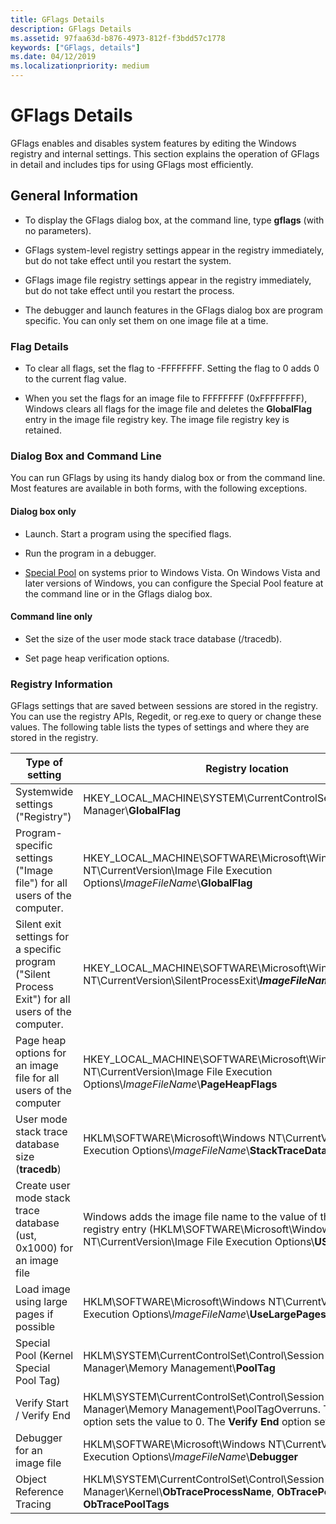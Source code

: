 ```yaml
---
title: GFlags Details
description: GFlags Details
ms.assetid: 97faa63d-b876-4973-812f-f3bdd57c1778
keywords: ["GFlags, details"]
ms.date: 04/12/2019
ms.localizationpriority: medium
---
```


# GFlags Details

GFlags enables and disables system features by editing the Windows registry and internal settings. This section explains the operation of GFlags in detail and includes tips for using GFlags most efficiently.

## General Information

- To display the GFlags dialog box, at the command line, type **gflags** (with no parameters).

- GFlags system-level registry settings appear in the registry immediately, but do not take effect until you restart the system.

- GFlags image file registry settings appear in the registry immediately, but do not take effect until you restart the process.

- The debugger and launch features in the GFlags dialog box are program specific. You can only set them on one image file at a time.

### Flag Details

- To clear all flags, set the flag to -FFFFFFFF. Setting the flag to 0 adds 0 to the current flag value.

- When you set the flags for an image file to FFFFFFFF (0xFFFFFFFF), Windows clears all flags for the image file and deletes the **GlobalFlag** entry in the image file registry key. The image file registry key is retained.

### Dialog Box and Command Line

You can run GFlags by using its handy dialog box or from the command line. Most features are available in both forms, with the following exceptions.

#### Dialog box only

- Launch. Start a program using the specified flags.

- Run the program in a debugger.

- [Special Pool](special-pool.md) on systems prior to Windows Vista. On Windows Vista and later versions of Windows, you can configure the Special Pool feature at the command line or in the Gflags dialog box.

#### Command line only

- Set the size of the user mode stack trace database (/tracedb).

- Set page heap verification options.

### Registry Information

GFlags settings that are saved between sessions are stored in the registry. You can use the registry APIs, Regedit, or reg.exe to query or change these values. The following table lists the types of settings and where they are stored in the registry.

|Type of setting|Registry location|
|----|----|
|Systemwide settings ("Registry")|HKEY_LOCAL_MACHINE\SYSTEM\CurrentControlSet\Control\Session Manager\\**GlobalFlag**|
|Program-specific settings ("Image file") for all users of the computer.|HKEY_LOCAL_MACHINE\SOFTWARE\Microsoft\Windows NT\CurrentVersion\Image File Execution Options\\*ImageFileName*\\**GlobalFlag**|
|Silent exit settings for a specific program ("Silent Process Exit") for all users of the computer.|HKEY_LOCAL_MACHINE\SOFTWARE\Microsoft\Windows NT\CurrentVersion\SilentProcessExit\\***ImageFileName***|
|Page heap options for an image file for all users of the computer|HKEY_LOCAL_MACHINE\SOFTWARE\Microsoft\Windows NT\CurrentVersion\Image File Execution Options\\*ImageFileName*\\**PageHeapFlags**
|User mode stack trace database size (**tracedb**)|HKLM\SOFTWARE\Microsoft\Windows NT\CurrentVersion\Image File Execution Options\\*ImageFileName*\\**StackTraceDatabaseSizeInMb**|
|Create user mode stack trace database (ust, 0x1000) for an image file|Windows adds the image file name to the value of the USTEnabled registry entry (HKLM\SOFTWARE\Microsoft\Windows NT\CurrentVersion\Image File Execution Options\\**USTEnabled**).
|Load image using large pages if possible|HKLM\SOFTWARE\Microsoft\Windows NT\CurrentVersion\Image File Execution Options\\*ImageFileName*\\**UseLargePages**.
|Special Pool (Kernel Special Pool Tag)|HKLM\SYSTEM\CurrentControlSet\Control\Session Manager\Memory Management\\**PoolTag**|
Verify Start / Verify End|HKLM\SYSTEM\CurrentControlSet\Control\Session Manager\Memory Management\PoolTagOverruns. The **Verify Start** option sets the value to 0. The **Verify End** option sets the value to 1.
|Debugger for an image file|HKLM\SOFTWARE\Microsoft\Windows NT\CurrentVersion\Image File Execution Options\\*ImageFileName*\\**Debugger**
|Object Reference Tracing|HKLM\SYSTEM\CurrentControlSet\Control\Session Manager\Kernel\\**ObTraceProcessName**, **ObTracePermanent** and **ObTracePoolTags**
